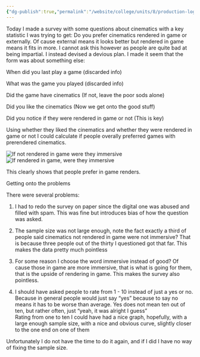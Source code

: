 ```yaml
---
{"dg-publish":true,"permalink":"/website/college/units/8/production-log/25-03-13/"}
---
```


Today I made a survey with some questions about cinematics with a key statistic I was trying to get: Do you prefer cinematics rendered in game or externally. Of cause external means it looks better but rendered in game means it fits in more. I cannot ask this however as people are quite bad at being impartial. I instead devised a devious plan. I made it seem that the form was about something else:

When did you last play a game (discarded info)

What was the game you played (discarded info)

Did the game have cinematics (If not, leave the poor sods alone)

Did you like the cinematics (Now we get onto the good stuff)

Did you notice if they were rendered in game or not (This is key)

  

Using whether they liked the cinematics and whether they were rendered in game or not I could calculate if people overally preferred games with prerendered cinematics.

  

![](https://lh7-rt.googleusercontent.com/docsz/AD_4nXcGeNAawQ_Rb7GUvWpOcSm2RHzsb3JJtEXVucgHD3YHvvgOrsVuAGqJhSRm8yJc6gkHUNdsPzpAhXYKNNw4quzsvc37_stc0cRjAAXmdTo8WXydsuP2RDQ9xOJZIyKDDWOBLK74vg?key=9rMm9gf84jXVqjjerjMVchlG "If not rendered in game were they immersive")![](https://lh7-rt.googleusercontent.com/docsz/AD_4nXeLr3UQNN1FfrT-HSF6lA1FteCr78WUq9CUsBBz6GKtUmGzsLr3eFru-NZ6UOMKaWwItF8CKf1ucRwwuarg8y4J9hV_TOmN8dNHBgch_AqAxQI_1jiYmpMMNbrw08YMUfRKoD69nA?key=9rMm9gf84jXVqjjerjMVchlG "If rendered in game, were they immersive")

This clearly shows that people prefer in game renders.

  

Getting onto the problems

There were several problems:

1. I had to redo the survey on paper since the digital one was abused and filled with spam. This was fine but introduces bias of how the question was asked.
    
2. The sample size was not large enough, note the fact exactly a third of people said cinematics not rendered in game were not immersive? That is because three people out of the thirty I questioned got that far. This makes the data pretty much pointless
    
3. For some reason I choose the word immersive instead of good? Of cause those in game are more immersive, that is what is going for them, that is the upside of rendering in game. This makes the survey also pointless.
    
4. I should have asked people to rate from 1 - 10 instead of just a yes or no. Because in general people would just say “yes” because to say no means it has to be worse than average. Yes does not mean ten out of ten, but rather often, just “yeah, it was alright I guess”  
    Rating from one to ten I could have had a nice graph, hopefully, with a large enough sample size, with a nice and obvious curve, slightly closer to the one end on one of them
    

Unfortunately I do not have the time to do it again, and if I did I have no way of fixing the sample size.